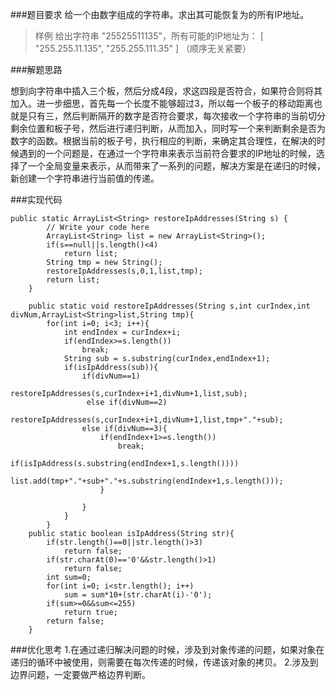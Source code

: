 ###题目要求
给一个由数字组成的字符串。求出其可能恢复为的所有IP地址。

>样例
给出字符串 "25525511135"，所有可能的IP地址为：
>[
>  "255.255.11.135",
 > "255.255.111.35"
>]
（顺序无关紧要）

###解题思路

想到向字符串中插入三个板，然后分成4段，求这四段是否符合，如果符合则将其加入。进一步细思，首先每一个长度不能够超过3，所以每一个板子的移动距离也就是只有三，然后判断隔开的数字是否符合要求，每次接收一个字符串的当前切分剩余位置和板子号，然后进行递归判断，从而加入，同时写一个来判断剩余是否为数字的函数。根据当前的板子号，执行相应的判断，来确定其合理性，在解决的时候遇到的一个问题是，在通过一个字符串来表示当前符合要求的IP地址的时候，选择了一个全局变量来表示，从而带来了一系列的问题，解决方案是在递归的时候，新创建一个字符串进行当前值的传递。

###实现代码
```
public static ArrayList<String> restoreIpAddresses(String s) {
        // Write your code here
        ArrayList<String> list = new ArrayList<String>();
        if(s==null||s.length()<4)
        	return list;
        String tmp = new String();
        restoreIpAddresses(s,0,1,list,tmp);
        return list;
    }

    public static void restoreIpAddresses(String s,int curIndex,int divNum,ArrayList<String>list,String tmp){
        for(int i=0; i<3; i++){
            int endIndex = curIndex+i;
            if(endIndex>=s.length())
                break;
            String sub = s.substring(curIndex,endIndex+1);
            if(isIpAddress(sub)){
                if(divNum==1)
                    restoreIpAddresses(s,curIndex+i+1,divNum+1,list,sub);
                 else if(divNum==2)
                    restoreIpAddresses(s,curIndex+i+1,divNum+1,list,tmp+"."+sub);
                else if(divNum==3){
                    if(endIndex+1>=s.length())
                        break;
                    if(isIpAddress(s.substring(endIndex+1,s.length())))
                            list.add(tmp+"."+sub+"."+s.substring(endIndex+1,s.length()));
                    }

                }
            }
        }
    public static boolean isIpAddress(String str){
        if(str.length()==0||str.length()>3)
            return false;
        if(str.charAt(0)=='0'&&str.length()>1)
            return false;
        int sum=0;
        for(int i=0; i<str.length(); i++)
            sum = sum*10+(str.charAt(i)-'0');
        if(sum>=0&&sum<=255)
            return true;
        return false;
    }
```
###优化思考
1.在通过递归解决问题的时候，涉及到对象传递的问题，如果对象在递归的循环中被使用，则需要在每次传递的时候，传递该对象的拷贝。
2.涉及到边界问题，一定要做严格边界判断。
